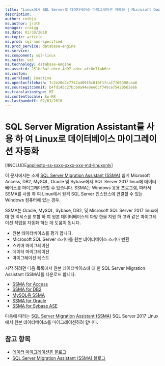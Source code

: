 ```yaml
---
title: "Linux에서 SQL Server로 데이터베이스 마이그레이션 자동화 | Microsoft Docs"
description: 
author: rothja
ms.author: jroth
manager: craigg
ms.date: 01/30/2018
ms.topic: article
ms.prod: sql-non-specified
ms.prod_service: database-engine
ms.service: 
ms.component: sql-linux
ms.suite: sql
ms.technology: database-engine
ms.assetid: 251bc3af-ebce-4d97-adec-afc0e7fab6cc
ms.custom: 
ms.workload: Inactive
ms.openlocfilehash: 7c2e20d2c7742a40916c010f1fca17f06398caa8
ms.sourcegitcommit: b4fd145c27bc60a94e9ee6cf749ce75420562e6b
ms.translationtype: MT
ms.contentlocale: ko-KR
ms.lasthandoff: 02/01/2018
---
```

# <a name="automate-database-migration-to-linux-with-the-sql-server-migration-assistant"></a>SQL Server Migration Assistant를 사용 하 여 Linux로 데이터베이스 마이그레이션 자동화

[!INCLUDE[appliesto-ss-xxxx-xxxx-xxx-md-linuxonly](../includes/appliesto-ss-xxxx-xxxx-xxx-md-linuxonly.md)]

이 문서에서는 소개 [SQL Server Migration Assistant (SSMA)](http://msdn.microsoft.com/library/mt613434.aspx) 쉽게 Microsoft Access, DB2, MySQL, Oracle 및 Sybase에서 SQL Server 2017 linux에 데이터베이스를 마이그레이션할 수 있습니다. SSMA는 Windows 응용 프로그램, 따라서 SSMA를 사용 하 여 Linux에서 원격 SQL Server 인스턴스에 연결할 수 있는 Windows 컴퓨터에 있는 경우. 

SSMA는 Oracle, MySQL, Sybase, DB2, 및 Microsoft SQL Server 2017 linux에 대 한 액세스를 포함 하 여 원본 데이터베이스의 다양 한을 지원 하 고와 같은 마이그레이션 작업을 자동화 하는 데 도움이 됩니다.

- 원본 데이터베이스를 평가 합니다.
- Microsoft SQL Server 스키마를 원본 데이터베이스 스키마 변환
- 스키마 마이그레이션
- 데이터 마이그레이션
- 마이그레이션 테스트

시작 하려면 다음 목록에서 원본 데이터베이스에 대 한 SQL Server Migration Assistant (SSMA)를 다운로드 합니다.
- [SSMA for Access](http://aka.ms/ssmaforaccess)
- [SSMA for DB2](http://aka.ms/ssmafordb2)
- [MySQL용 SSMA](http://aka.ms/ssmaformysql) 
- [SSMA for Oracle](http://aka.ms/ssmafororacle)
- [SSMA for Sybase ASE](http://aka.ms/ssmaforsybase) 

다음에 따라는 [SQL Server Migration Assistant (SSMA)](http://msdn.microsoft.com/library/mt613434.aspx) SQL Server 2017 Linux에서 원본 데이터베이스를 마이그레이션하려 합니다.

## <a name="see-also"></a>참고 항목
- [데이터 마이그레이션은 블로그](http://blogs.msdn.microsoft.com/datamigration)
- [SQL Server Migration Assistant (SSMA) 블로그](http://blogs.msdn.microsoft.com/ssma/)

